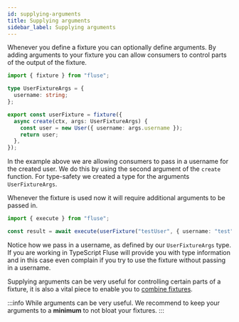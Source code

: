 ```yaml
---
id: supplying-arguments
title: Supplying arguments
sidebar_label: Supplying arguments
---
```


Whenever you define a fixture you can optionally define arguments. By adding arguments to your fixture you can allow consumers to control parts of the output of the fixture.

```typescript
import { fixture } from "fluse";

type UserFixtureArgs = {
  username: string;
};

export const userFixture = fixture({
  async create(ctx, args: UserFixtureArgs) {
    const user = new User({ username: args.username });
    return user;
  },
});
```

In the example above we are allowing consumers to pass in a username for the created user. We do this by using the second argument of the `create` function. For type-safety we created a type for the arguments `UserFixtureArgs`.

Whenever the fixture is used now it will require additional arguments to be passed in.

```typescript
import { execute } from "fluse";

const result = await execute(userFixture("testUser", { username: "test" }));
```

Notice how we pass in a username, as defined by our `UserFixtureArgs` type. If you are working in TypeScript Fluse will provide you with type information and in this case even complain if you try to use the fixture without passing in a username.

Supplying arguments can be very useful for controlling certain parts of a fixture, it is also a vital piece to enable you to [combine fixtures](./combining-fixtures.md).

:::info
While arguments can be very useful. We recommend to keep your arguments to a **minimum** to not bloat your fixtures.
:::

